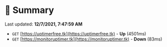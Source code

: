 # 📖 Summary
Last updated: **12/7/2021, 7:47:59 AM**

- `GET` [https://uptimerfree.tk](https://uptimerfree.tk) - **Up** (4501ms)
- `GET` [https://monitoruptimer.tk](https://monitoruptimer.tk) - **Down** (83ms)
